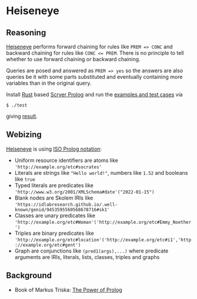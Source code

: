 # Heiseneye

## Reasoning

[Heiseneye](https://github.com/IDLabResearch/Heiseneye) performs forward chaining for rules like `PREM => CONC` and backward chaining for rules like `CONC <= PREM`.
There is no principle to tell whether to use forward chaining or backward chaining.

Queries are posed and answered as `PREM => yes` so the answers are also queries be it with some parts
substituted and eventually containing more variables than in the original query.

Install [Rust](https://www.rust-lang.org/) based [Scryer Prolog](https://github.com/mthom/scryer-prolog#installing-scryer-prolog)
and run the [examples and test cases](./etc) via
```
$ ./test
```
giving [result](./result.pl).

## Webizing

[Heiseneye](https://github.com/IDLabResearch/Heiseneye) is using [ISO Prolog notation](https://en.wikipedia.org/wiki/Prolog#ISO_Prolog):

- Uniform resource identifiers are atoms like `'http://example.org/etc#socrates'`
- Literals are strings like `"Hello world!"`, numbers like `1.52` and booleans like `true`
- Typed literals are predicates like `'http://www.w3.org/2001/XMLSchema#date'("2022-01-15")`
- Blank nodes are Skolem IRIs like `'https://idlabresearch.github.io/.well-known/genid/9453595560568678716#sk1'`
- Classes are unary predicates like `'http://example.org/etc#Woman'('http://example.org/etc#Emmy_Noether')`
- Triples are binary predicates like `'http://example.org/etc#location'('http://example.org/etc#i1','http://example.org/etc#gent')`
- Graph are conjunctions like `(pred1(args),...)` where predicate arguments are IRIs, literals, lists, classes, triples and graphs

## Background

- Book of Markus Triska: [The Power of Prolog](https://www.metalevel.at/prolog)
